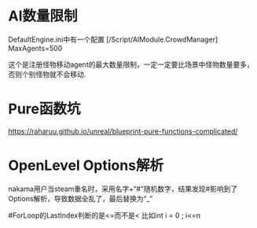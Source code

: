 # AI数量限制
DefaultEngine.ini中有一个配置
[/Script/AIModule.CrowdManager]
MaxAgents=500

这个是注册怪物移动agent的最大数量限制，一定一定要比场景中怪物数量要多，否则个别怪物就不会移动.

# Pure函数坑
https://raharuu.github.io/unreal/blueprint-pure-functions-complicated/

# OpenLevel Options解析
nakama用户当steam重名时，采用名字+“#”随机数字，结果发现#影响到了Options解析，导致数据全乱了，最后替换为“_”

#ForLoop的LastIndex判断的是<=而不是<
比如int i = 0 ; i<=n
